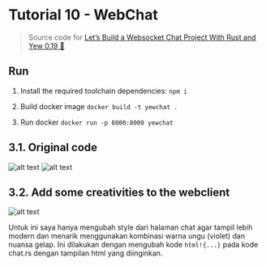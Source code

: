 # Tutorial 10 - WebChat

> Source code for [Let’s Build a Websocket Chat Project With Rust and Yew 0.19 🦀](#)

## Run

1. Install the required toolchain dependencies:
   ```npm i```

2. Build docker image
   ```docker build -t yewchat .```

3. Run docker
   ```docker run -p 8000:8000 yewchat```

## 3.1. Original code
![alt text](image.png)
![alt text](image-1.png)

## 3.2. Add some creativities to the webclient
![alt text](image-2.png)

Untuk ini saya hanya mengubah style dari halaman chat agar tampil lebih modern dan menarik menggunakan kombinasi warna ungu (violet) dan nuansa gelap. Ini dilakukan dengan mengubah kode `html!{...}` pada kode chat.rs dengan tampilan html yang diinginkan.